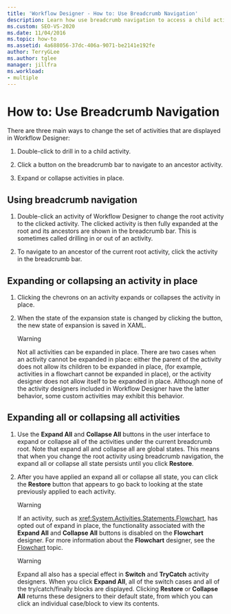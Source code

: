 ```yaml
---
title: 'Workflow Designer - How to: Use Breadcrumb Navigation'
description: Learn how use breadcrumb navigation to access a child activity, navigate to an ancestor activity, or expand or collapse activites in place.
ms.custom: SEO-VS-2020
ms.date: 11/04/2016
ms.topic: how-to
ms.assetid: 4a688056-37dc-406a-9071-be2141e192fe
author: TerryGLee
ms.author: tglee
manager: jillfra
ms.workload:
- multiple
---
```

# How to: Use Breadcrumb Navigation

There are three main ways to change the set of activities that are displayed in Workflow Designer:

1. Double-click to drill in to a child activity.

2. Click a button on the breadcrumb bar to navigate to an ancestor activity.

3. Expand or collapse activities in place.

## Using breadcrumb navigation

1. Double-click an activity of Workflow Designer to change the root activity to the clicked activity. The clicked activity is then fully expanded at the root and its ancestors are shown in the breadcrumb bar. This is sometimes called drilling in or out of an activity.

2. To navigate to an ancestor of the current root activity, click the activity in the breadcrumb bar.

## Expanding or collapsing an activity in place

1. Clicking the chevrons on an activity expands or collapses the activity in place.

2. When the state of the expansion state is changed by clicking the button, the new state of expansion is saved in XAML.

    > [!WARNING]
    > Not all activities can be expanded in place. There are two cases when an activity cannot be expanded in place: either the parent of the activity does not allow its children to be expanded in place, (for example, activities in a flowchart cannot be expanded in place), or the activity designer does not allow itself to be expanded in place. Although none of the activity designers included in Workflow Designer have the latter behavior, some custom activities may exhibit this behavior.

## Expanding all or collapsing all activities

1. Use the **Expand All** and **Collapse All** buttons in the user interface to expand or collapse all of the activities under the current breadcrumb root. Note that expand all and collapse all are global states. This means that when you change the root activity using breadcrumb navigation, the expand all or collapse all state persists until you click **Restore**.

2. After you have applied an expand all or collapse all state, you can click the **Restore** button that appears to go back to looking at the state previously applied to each activity.

    > [!WARNING]
    > If an activity, such as <xref:System.Activities.Statements.Flowchart>, has opted out of expand in place, the functionality associated with the **Expand All** and **Collapse All** buttons is disabled on the **Flowchart** designer. For more information about the **Flowchart** designer, see the [Flowchart](../workflow-designer/flowchart-activity-designer.md) topic.

    > [!WARNING]
    > Expand all also has a special effect in **Switch** and **TryCatch** activity designers. When you click **Expand All**, all of the switch cases and all of the try/catch/finally blocks are displayed. Clicking **Restore** or **Collapse All** returns these designers to their default state, from which you can click an individual case/block to view its contents.
